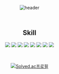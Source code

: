 <div align="center"> 
  
![header](https://capsule-render.vercel.app/api?type=rounded&color=timeGradient&text=Welcome%20to%20shihan00321%20GitHub%20&fontSize=40&fontAlignY=50&fontAlign=50&height=180)

<br/>

<h2>Skill</h2>
<img src="https://img.shields.io/badge/JAVA-007396?style=for-the-badge&logo=Java&logoColor=white">
<img src="https://img.shields.io/badge/Kotlin-7F52FF?style=for-the-badge&logo=Kotlin&logoColor=white">
<img src="https://img.shields.io/badge/Spring-6DB33F?style=for-the-badge&logo=Spring&logoColor=white">
<img src="https://img.shields.io/badge/MySQL-4479A1?style=for-the-badge&logo=MySQL&logoColor=white">
<img src="https://img.shields.io/badge/Redis-DC382D?style=for-the-badge&logo=Redis&logoColor=white">
<img src="https://img.shields.io/badge/Android-34A853?style=for-the-badge&logo=Android&logoColor=white">
<img src="https://img.shields.io/badge/aws-FF9900?style=for-the-badge&logo=Amazon EC2&logoColor=white">
<img src="https://img.shields.io/badge/docker-2496ED?style=for-the-badge&logo=Docker&logoColor=white">
<br/>
<br/>
<br/>

[![Solved.ac프로필](http://mazassumnida.wtf/api/generate_badge?boj=shihan001)](https://solved.ac/shihan001)

</div>
